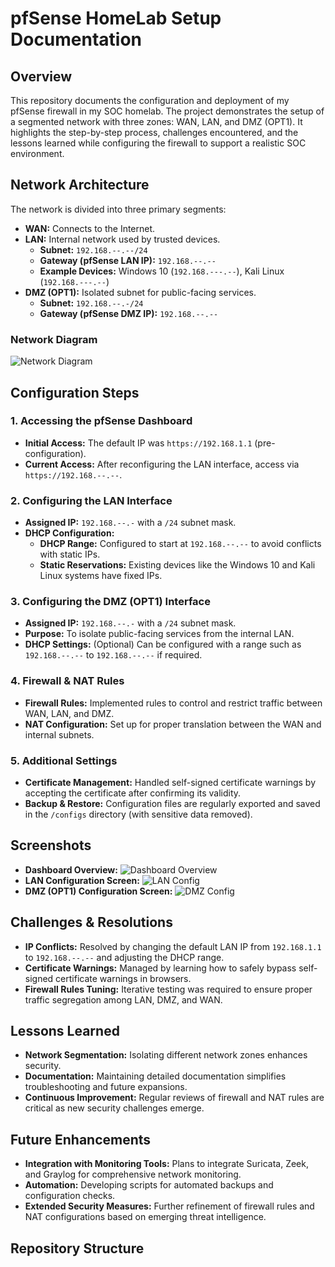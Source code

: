 # pfSense HomeLab Setup Documentation

## Overview
This repository documents the configuration and deployment of my pfSense firewall in my SOC homelab. The project demonstrates the setup of a segmented network with three zones: WAN, LAN, and DMZ (OPT1). It highlights the step-by-step process, challenges encountered, and the lessons learned while configuring the firewall to support a realistic SOC environment.

## Network Architecture
The network is divided into three primary segments:

- **WAN:** Connects to the Internet.
- **LAN:** Internal network used by trusted devices.
  - **Subnet:** `192.168.--.--/24`
  - **Gateway (pfSense LAN IP):** `192.168.--.--`
  - **Example Devices:** Windows 10 (`192.168.---.--`), Kali Linux (`192.168.---.--`)
- **DMZ (OPT1):** Isolated subnet for public-facing services.
  - **Subnet:** `192.168.--.-/24`
  - **Gateway (pfSense DMZ IP):** `192.168.--.--`

### Network Diagram
![Network Diagram](./screenshots/network-diagram.png)

## Configuration Steps

### 1. Accessing the pfSense Dashboard
- **Initial Access:** The default IP was `https://192.168.1.1` (pre-configuration).
- **Current Access:** After reconfiguring the LAN interface, access via `https://192.168.--.--`.

### 2. Configuring the LAN Interface
- **Assigned IP:** `192.168.--.-` with a `/24` subnet mask.
- **DHCP Configuration:**
  - **DHCP Range:** Configured to start at `192.168.--.--` to avoid conflicts with static IPs.
  - **Static Reservations:** Existing devices like the Windows 10 and Kali Linux systems have fixed IPs.

### 3. Configuring the DMZ (OPT1) Interface
- **Assigned IP:** `192.168.--.-` with a `/24` subnet mask.
- **Purpose:** To isolate public-facing services from the internal LAN.
- **DHCP Settings:** (Optional) Can be configured with a range such as `192.168.--.--` to `192.168.--.--` if required.

### 4. Firewall & NAT Rules
- **Firewall Rules:** Implemented rules to control and restrict traffic between WAN, LAN, and DMZ.
- **NAT Configuration:** Set up for proper translation between the WAN and internal subnets.

### 5. Additional Settings
- **Certificate Management:** Handled self-signed certificate warnings by accepting the certificate after confirming its validity.
- **Backup & Restore:** Configuration files are regularly exported and saved in the `/configs` directory (with sensitive data removed).

## Screenshots
- **Dashboard Overview:** ![Dashboard Overview](./screenshots/dashboard.png)
- **LAN Configuration Screen:** ![LAN Config](./screenshots/lan-config.png)
- **DMZ (OPT1) Configuration Screen:** ![DMZ Config](./screenshots/dmz-config.png)

## Challenges & Resolutions
- **IP Conflicts:** Resolved by changing the default LAN IP from `192.168.1.1` to `192.168.--.--` and adjusting the DHCP range.
- **Certificate Warnings:** Managed by learning how to safely bypass self-signed certificate warnings in browsers.
- **Firewall Rules Tuning:** Iterative testing was required to ensure proper traffic segregation among LAN, DMZ, and WAN.

## Lessons Learned
- **Network Segmentation:** Isolating different network zones enhances security.
- **Documentation:** Maintaining detailed documentation simplifies troubleshooting and future expansions.
- **Continuous Improvement:** Regular reviews of firewall and NAT rules are critical as new security challenges emerge.

## Future Enhancements
- **Integration with Monitoring Tools:** Plans to integrate Suricata, Zeek, and Graylog for comprehensive network monitoring.
- **Automation:** Developing scripts for automated backups and configuration checks.
- **Extended Security Measures:** Further refinement of firewall rules and NAT configurations based on emerging threat intelligence.

## Repository Structure

